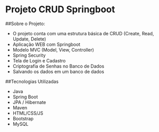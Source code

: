 # Projeto CRUD Springboot

##Sobre o Projeto:

- O projeto conta com uma estrutura básica de CRUD (Create, Read, Update, Delete)
- Aplicação WEB com Springboot
- Modelo MVC (Model, View, Controller)
- Spring Security
- Tela de Login e Cadastro
- Criptografia de Senhas no Banco de Dados
- Salvando os dados em um banco de dados


##Tecnologias Utilizadas

- Java
- Spring Boot
- JPA / Hibernate
- Maven
- HTML/CSS/JS
- Bootstrap
- MySQL
